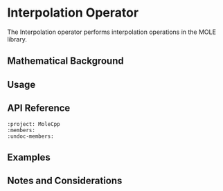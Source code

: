 # Interpolation Operator

The Interpolation operator performs interpolation operations in the MOLE library.

## Mathematical Background

<!-- TODO: Add mathematical background, principles, and mimetic properties -->

## Usage

<!-- TODO: Add basic usage examples and patterns -->

## API Reference

```{doxygenclass} Interpol
:project: MoleCpp
:members:
:undoc-members:
```

## Examples

<!-- TODO: Add practical examples and use cases -->

## Notes and Considerations

<!-- TODO: Add important notes and considerations for using this operator --> 